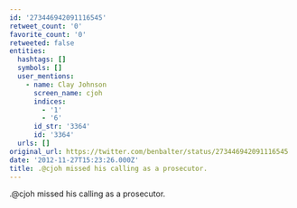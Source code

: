 ```yaml
---
id: '273446942091116545'
retweet_count: '0'
favorite_count: '0'
retweeted: false
entities:
  hashtags: []
  symbols: []
  user_mentions:
    - name: Clay Johnson
      screen_name: cjoh
      indices:
        - '1'
        - '6'
      id_str: '3364'
      id: '3364'
  urls: []
original_url: https://twitter.com/benbalter/status/273446942091116545
date: '2012-11-27T15:23:26.000Z'
title: .@cjoh missed his calling as a prosecutor.
---
```


.@cjoh missed his calling as a prosecutor.